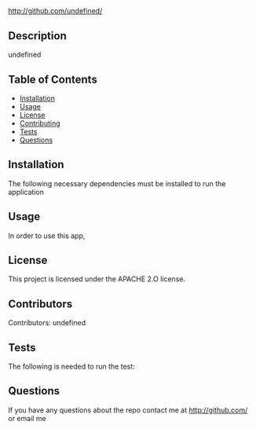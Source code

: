 
  ## 

  http://github.com/undefined/

  ## Description

  undefined

  ## Table of Contents

  * [Installation](#installation)
  * [Usage](#usage)
  * [License](#license)
  * [Contributing](#contributing)
  * [Tests](#tests)
  * [Questions](#questions)
  
  ## Installation

  The following necessary dependencies must be installed to run the application

  ## Usage

  In order to use this app, 

  ## License

  This project is licensed under the APACHE 2.O license.

  ## Contributors

  Contributors: undefined

  ## Tests

  The following is needed to run the test: 

  ## Questions

  If you have any questions about the repo contact me at http://github.com/ or email me 

